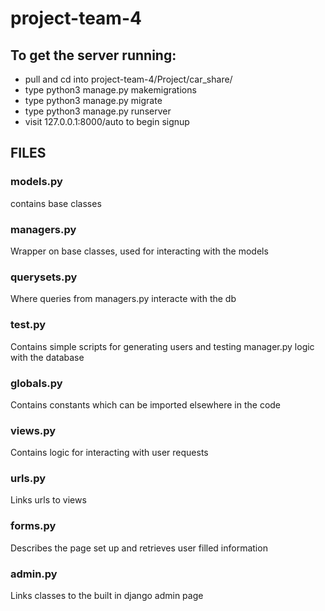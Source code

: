 # project-team-4

## To get the server running:
- pull and cd into project-team-4/Project/car_share/
- type python3 manage.py makemigrations
- type python3 manage.py migrate
- type python3 manage.py runserver
- visit 127.0.0.1:8000/auto to begin signup

 ## FILES
 ### models.py
 contains base classes
 ### managers.py
 Wrapper on base classes, used for interacting with the models
 ### querysets.py
 Where queries from managers.py interacte with the db
 ### test.py
 Contains simple scripts for generating users and testing manager.py logic with the database
 ### globals.py
 Contains constants which can be imported elsewhere in the code
 ### views.py
 Contains logic for interacting with user requests
 ### urls.py
 Links urls to views
 ### forms.py
 Describes the page set up and retrieves user filled information
 ### admin.py
 Links classes to the built in django admin page
